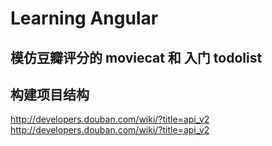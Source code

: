 # Learning Angular

## 模仿豆瓣评分的 moviecat 和  入门 todolist

## 构建项目结构

http://developers.douban.com/wiki/?title=api_v2
http://developers.douban.com/wiki/?title=api_v2
